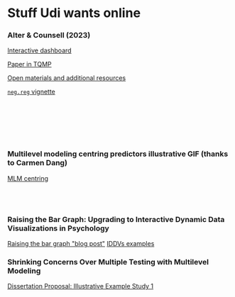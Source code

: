 # Stuff Udi wants online


### Alter & Counsell (2023)

[Interactive dashboard](Alter-and-Counsell--2023--Interactive-Dashboard.html) 

[Paper in TQMP](https://www.tqmp.org/RegularArticles/vol19-1/p059/)

[Open materials and additional resources](https://osf.io/w96xe/)

[`neg.reg` vignette](neg.reg.vignette.html) 

<br><br><br><br><br>


### Multilevel modeling centring predictors illustrative GIF (thanks to Carmen Dang)
[MLM centring](centeringMLM.gif)
<br><br><br><br><be>

### Raising the Bar Graph: Upgrading to Interactive Dynamic Data Visualizations in Psychology
[Raising the bar graph "blog post"](Alter-finalproject.html)
[IDDVs examples](presentation-Examples.html) 

### Shrinking Concerns Over Multiple Testing with Multilevel Modeling 
[Dissertation Proposal: Illustrative Example Study 1]()
